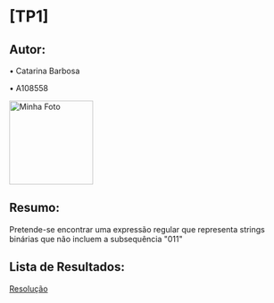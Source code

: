 # [TP1]

## Autor:
• Catarina Barbosa

• A108558


<img src="https://i.postimg.cc/pLdppnpN/20230828-143547-polarr-1.jpg" alt="Minha Foto" width="150"/>

## Resumo:
Pretende-se encontrar uma expressão regular que representa strings binárias que não incluem a subsequência "011"

## Lista de Resultados:
[Resolução](./TP1.txt)